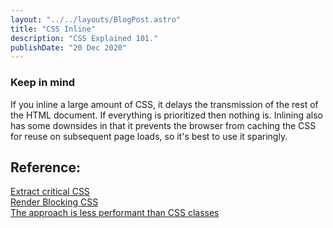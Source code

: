 ```yaml
---
layout: "../../layouts/BlogPost.astro"
title: "CSS Inline"
description: "CSS Explained 101."
publishDate: "20 Dec 2020"
---
```


### Keep in mind
 If you inline a large amount of CSS, it delays the transmission of the rest of the HTML document. If everything is prioritized then nothing is. Inlining also has some downsides in that it prevents the browser from caching the CSS for reuse on subsequent page loads, so it's best to use it sparingly.

## Reference:
[Extract critical CSS](https://web.dev/extract-critical-css/) <br/>
[Render Blocking CSS](https://developers.google.com/web/fundamentals/performance/critical-rendering-path/render-blocking-css) <br/>
[The approach is less performant than CSS classes](https://esbench.com/bench/5908f78199634800a0347e94) <br/>
